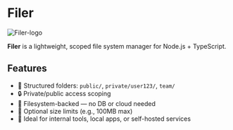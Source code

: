 # Filer

![Filer-logo](https://github.com/user-attachments/assets/aca67b82-3ef0-4930-9117-aa19abe8e918)

**Filer** is a lightweight, scoped file system manager for Node.js + TypeScript.

## Features

- 📁 Structured folders: `public/`, `private/user123/`, `team/`
- 🔒 Private/public access scoping
- 💾 Filesystem-backed — no DB or cloud needed
- 📏 Optional size limits (e.g., 100MB max)
- 🔐 Ideal for internal tools, local apps, or self-hosted services


